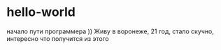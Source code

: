 # hello-world
начало пути программера )) 
Живу в воронеже, 21 год, стало скучно, интересно что получится из этого
